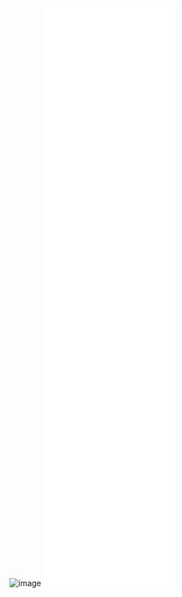 ![image](https://user-images.githubusercontent.com/61476690/190867573-dfa25f76-ce02-45e6-b73d-68b0d2aa6d5d.png)
![Metrics](https://github.com/ImKyleJK/ImKyleJK/blob/main/github-metrics.svg)
